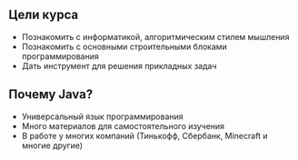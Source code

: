 ## Цели курса
- Познакомить с информатикой, алгоритмическим стилем мышления
- Познакомить с основными строительными блоками программирования
- Дать инструмент для решения прикладных задач
## Почему Java?
- Универсальный язык программирования
- Много материалов для самостоятельного изучения
- В работе у многих компаний (Тинькофф, Сбербанк, Minecraft и многие другие)